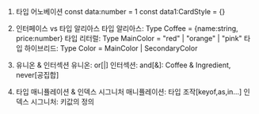 1. 타입 어노베이션
   const data:number = 1
   const data1:CardStyle = {}

2. 인터페이스 vs 타입 알리아스
   타입 알리아스: Type Coffee = {name:string, price:number}
   타입 리터럴: Type MainColor = "red" | "orange" | "pink"
   타입 하이브리드: Type Color = MainColor | SecondaryColor

3. 유니온 & 인터섹션
   유니온: or[|]
   인터섹션: and[&]: Coffee & Ingredient, never[공집합]

4. 타입 매니퓰레이션 & 인덱스 시그니처
   매니퓰레이션: 타입 조작[keyof,as,in...]
   인덱스 시그니처: 키값의 정의

